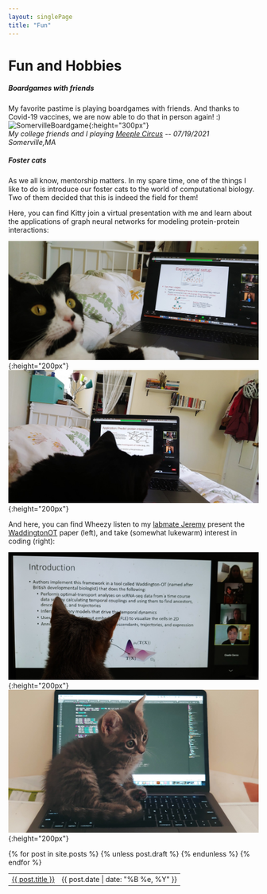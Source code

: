 ```yaml
---
layout: singlePage
title: "Fun"
---
```


# Fun and Hobbies

##### Boardgames with friends
My favorite pastime is playing boardgames with friends. And thanks to Covid-19 vaccines, we are now able to do that in person again! :) <br>
![SomervilleBoardgame](images/SomervilleBoardgame.png){:height="300px"}<br>
*My college friends and I playing [Meeple Circus](https://boardgamegeek.com/boardgame/193214/meeple-circus) -- 07/19/2021 Somerville,MA*

##### Foster cats
As we all know, mentorship matters. In my spare time, one of the things I like to do is introduce our foster cats to the world of computational biology. Two of them decided that this is indeed the field for them!

Here, you can find Kitty join a virtual presentation with me and learn about the applications of graph neural networks for modeling protein-protein interactions:<br>

![KittyLooks](images/KittyLooks.jpeg){:height="200px"}
![KittyPPI](images/KittyPPI.jpeg){:height="200px"} <br>

And here, you can find Wheezy listen to my [labmate Jeremy](https://rsinghlab.org/) present the [WaddingtonOT](https://www.cell.com/cell/pdf/S0092-8674(19)30039-X.pdf) paper (left), and take (somewhat lukewarm) interest in coding (right):

![WheezyOT](images/wheezyLearning.jpeg){:height="200px"}
![WheezySits](images/WheezSits.jpeg){:height="200px"}


<table class="table table-hover">
  {% for post in site.posts %}
    {% unless post.draft %}
    <tr>
      <td><a href="{{ post.url }}">{{ post.title }}</a></td>
      <td class="col-md-3" style="text-align: right;">{{ post.date | date: "%B %e, %Y" }}</td>
    </tr>
    {% endunless %}
  {% endfor %}
</table>